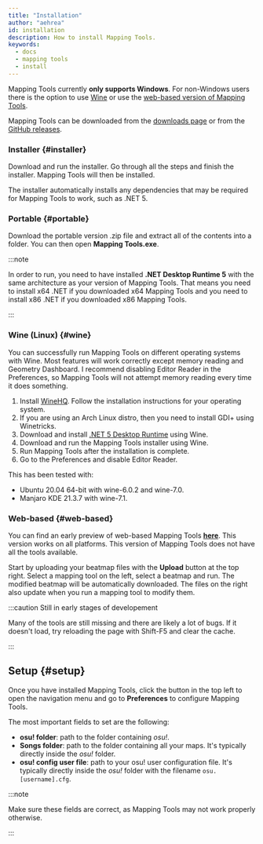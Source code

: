 ```yaml
---
title: "Installation"
author: "aehrea"
id: installation
description: How to install Mapping Tools.
keywords:
  - docs
  - mapping tools
  - install
---
```


Mapping Tools currently **only supports Windows**. For non-Windows users there is the option to use [Wine](#wine) or use the [web-based version of Mapping Tools](#web-based).

Mapping Tools can be downloaded from the [downloads page](/download) or from the [GitHub releases](https://github.com/OliBomby/Mapping_Tools/releases).

### Installer {#installer}

Download and run the installer. Go through all the steps and finish the installer. Mapping Tools will then be installed.

The installer automatically installs any dependencies that may be required for Mapping Tools to work, such as .NET 5.

### Portable {#portable}

Download the portable version .zip file and extract all of the contents into a folder. You can then open **Mapping Tools.exe**.

:::note

In order to run, you need to have installed **.NET Desktop Runtime 5** with the same architecture as your version of Mapping Tools. That means you need to install x64 .NET if you downloaded x64 Mapping Tools and you need to install x86 .NET if you downloaded x86 Mapping Tools.

:::

### Wine (Linux) {#wine}

You can successfully run Mapping Tools on different operating systems with Wine. Most features will work correctly except memory reading and Geometry Dashboard. I recommend disabling Editor Reader in the Preferences, so Mapping Tools will not attempt memory reading every time it does something.

1. Install [WineHQ](https://www.winehq.org/). Follow the installation instructions for your operating system.
2. If you are using an Arch Linux distro, then you need to install GDI+ using Winetricks.
3. Download and install [.NET 5 Desktop Runtime](https://dotnet.microsoft.com/en-us/download/dotnet/5.0) using Wine.
4. Download and run the Mapping Tools installer using Wine.
5. Run Mapping Tools after the installation is complete.
6. Go to the Preferences and disable Editor Reader.

This has been tested with:
- Ubuntu 20.04 64-bit with wine-6.0.2 and wine-7.0.
- Manjaro KDE 21.3.7 with wine-7.1.

### Web-based {#web-based}

You can find an early preview of web-based Mapping Tools [**here**](https://potoofu.github.io/mapping-tools-web/). This version works on all platforms. This version of Mapping Tools does not have all the tools available.

Start by uploading your beatmap files with the **Upload** button at the top right. Select a mapping tool on the left, select a beatmap and run. The modified beatmap will be automatically downloaded. The files on the right also update when you run a mapping tool to modify them.

:::caution Still in early stages of developement

Many of the tools are still missing and there are likely a lot of bugs. If it doesn't load, try reloading the page with Shift-F5 and clear the cache.

:::

## Setup {#setup}

Once you have installed Mapping Tools, click the button in the top left to open the navigation menu and go to **Preferences** to configure Mapping Tools.

The most important fields to set are the following:

- **osu! folder**: path to the folder containing _osu!_.
- **Songs folder**: path to the folder containing all your maps. It's typically directly inside the _osu!_ folder.
- **osu! config user file**: path to your osu! user configuration file. It's typically directly inside the _osu!_ folder with the filename `osu.[username].cfg`.

:::note

Make sure these fields are correct, as Mapping Tools may not work properly otherwise.

:::

